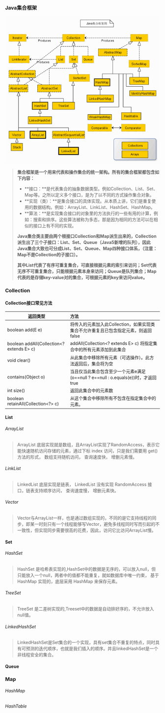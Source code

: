 ### Java集合框架

![java-thread](Img/Java/2/2243690-9cd9c896e0d512ed.gif)

> **集合框架是一个用来代表和操作集合的统一架构。所有的集合框架都包含如下内容：**
>
> - **接口：**是代表集合的抽象数据类型。例如Collection、List、Set、Map等。之所以定义多个接口，是为了以不同的方式操作集合对象。
> - **实现（类）：**是集合接口的具体实现。从本质上讲，它们是重复使用的数据结构。例如：ArrayList、LinkList、HashSet、HashMap。
> - **算法：**是实现集合接口的对象里的方法执行的一些有用的计算，例如：搜索和排序。这些算法被称为多态，那是因为相同的方法可以在相似的接口上有不同的实现。
>
> **Java集合类主要由两个根接口Collection和Map派生出来的，Collection派生出了三个子接口：List、Set、Queue（Java5新增的队列），因此Java集合大致也可分成List、Set、Queue、Map四种接口体系，（注意：Map不是Collection的子接口）。**
>
> **其中List代表了有序可重复集合，可直接根据元素的索引来访问；Set代表无序不可重复集合，只能根据元素本身来访问；Queue是队列集合；Map代表的是存储key-value对的集合，可根据元素的key来访问value。**

### Collection

#### Collection接口常见方法

| 返回类型                                  | 方法                                                         |
| ----------------------------------------- | :----------------------------------------------------------- |
| boolean add(E e)                          | 将传入的元素加入此Collection，如果实现类集合不允许重复且已包含指定元素，则返回false |
| boolean addAll(Collection<? extends E> c) | addAll(Collection<? extends E> c) 将指定集合中的所有元素添加到此集合 |
| void clear()                              | 从此集合中移除所有元素（可选操作）。此方法返回后，集合将为空 |
| contains(Object o)                        | 当且仅当此集合包含至少一个元素e满足(o==null ? e==null : o.equals(e))时，才返回true |
| int size()                                | 返回此集合中的元素数                                         |
| boolean retainAll(Collection<?> c)        | 从这个集合中移除所有不包含在指定集合中的元素。               |

#### List

###### ArrayList

> ArrayList 底层实现就是数组，且ArrayList实现了RandomAccess，表示它能快速随机访问存储的元素，通过下标 index 访问，只是我们需要用 get() 方法的形式， 数组支持随机访问， 查询速度快， 增删元素慢。

###### LinkList

> LinkedList 底层实现是链表， LinkedList 没有实现 RandomAccess 接口，链表支持顺序访问， 查询速度慢， 增删元素快。

###### Vector

> Vector与ArrayList一样，也是通过数组实现的，不同的是它支持线程的同步，即某一时刻只有一个线程能够写Vector，避免多线程同时写而引起的不一致性，但实现同步需要很高的花费，因此，访问它比访问ArrayList慢。

#### Set

###### HashSet

> HashSet 是哈希表实现的,HashSet中的数据是无序的，可以放入null，但只能放入一个null，两者中的值都不能重复，就如数据库中唯一约束， 基于 HashMap 实现的，底层采⽤ HashMap 来保存元素。

###### TreeSet

> TreeSet 是二差树实现的,Treeset中的数据是自动排好序的，不允许放入null值。 

###### LinkedHashSet

> LinkedHashSet是Set集合的一个实现，具有set集合不重复的特点，同时具有可预测的迭代顺序，也就是我们插入的顺序。并且linkedHashSet是一个非线程安全的集合。

#### Queue

### Map

###### HashMap

###### HashTable



###### 